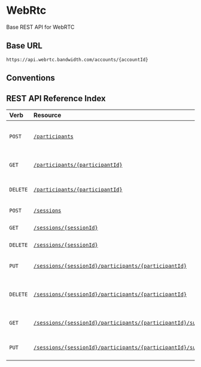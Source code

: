 # WebRtc

Base REST API for WebRTC

## Base URL
`https://api.webrtc.bandwidth.com/accounts/{accountId}`

## Conventions

## REST API Reference Index
| Verb                                              | Resource                                                                                            | Description                                                                                         
|:--------------------------------------------------|:----------------------------------------------------------------------------------------------------|:----------------------------------------------------------------------------------------------------
| <code class="post">POST</code>                    | [`/participants`](participants/createParticipant.md)                                                | Create a new participant under this account                                                         
| <code class="get">GET</code>                      | [`/participants/{participantId}`](participants/getParticipant.md)                                   | Get participant by ID                                                                               
| <code class="delete">DELETE</code>                | [`/participants/{participantId}`](participants/deleteParticipant.md)                                | Delete participant by ID                                                                            
| <code class="post">POST</code>                    | [`/sessions`](sessions/createSession.md)                                                            | Create a new session                                                                                
| <code class="get">GET</code>                      | [`/sessions/{sessionId}`](sessions/getSession.md)                                                   | Get session by ID                                                                                   
| <code class="delete">DELETE</code>                | [`/sessions/{sessionId}`](sessions/deleteSession.md)                                                | Delete session by ID                                                                                
| <code class="put">PUT</code>                      | [`/sessions/{sessionId}/participants/{participantId}`](sessions/addParticipantToSession.md)         | Add a participant to a session                                                                      
| <code class="delete">DELETE</code>                | [`/sessions/{sessionId}/participants/{participantId}`](sessions/removeParticipantFromSession.md)    | Remove a participant from a session                                                                 
| <code class="get">GET</code>                      | [`/sessions/{sessionId}/participants/{participantId}/subscriptions`](sessions/getParticipantSubscriptions.md)| Get a participant's subscriptions                                                                   
| <code class="put">PUT</code>                      | [`/sessions/{sessionId}/participants/{participantId}/subscriptions`](sessions/updateParticipantSubscriptions.md)| Update a participant's subscriptions                                                                
